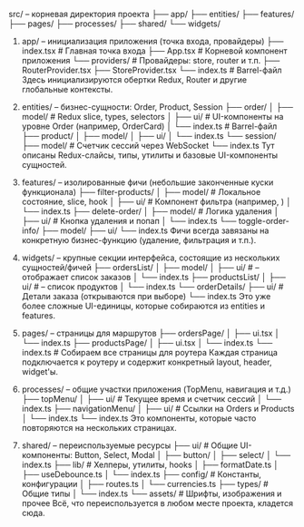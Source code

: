src/ – корневая директория проекта
├── app/
├── entities/
├── features/
├── pages/
├── processes/
├── shared/
└── widgets/

1. app/ – инициализация приложения (точка входа, провайдеры)
   ├── index.tsx # Главная точка входа
   ├── App.tsx # Корневой компонент приложения
   └── providers/ # Провайдеры: store, router и т.п.
   ├── RouterProvider.tsx
   ├── StoreProvider.tsx
   └── index.ts # Barrel-файл
   Здесь инициализируются обертки Redux, Router и другие глобальные контексты.

2. entities/ – бизнес-сущности: Order, Product, Session
   ├── order/
   │ ├── model/ # Redux slice, types, selectors
   │ ├── ui/ # UI-компоненты на уровне Order (например, OrderCard)
   │ └── index.ts # Barrel-файл
   ├── product/
   │ ├── model/
   │ ├── ui/
   │ └── index.ts
   └── session/
   ├── model/ # Счетчик сессий через WebSocket
   └── index.ts
   Тут описаны Redux-слайсы, типы, утилиты и базовые UI-компоненты сущностей.

3. features/ – изолированные фичи (небольшие законченные куски функционала)
   ├── filter-products/
   │ ├── model/ # Локальное состояние, slice, hook
   │ ├── ui/ # Компонент фильтра (например, <ProductFilter />)
   │ └── index.ts
   ├── delete-order/
   │ ├── model/ # Логика удаления
   │ ├── ui/ # Кнопка удаления и попап
   │ └── index.ts
   └── toggle-order-info/
   ├── model/
   ├── ui/
   └── index.ts
   Фичи всегда завязаны на конкретную бизнес-функцию (удаление, фильтрация и т.п.).

4. widgets/ – крупные секции интерфейса, состоящие из нескольких сущностей/фичей
   ├── ordersList/
   │ ├── model/
   │ ├── ui/ # <OrdersList /> – отображает список заказов
   │ └── index.ts
   ├── productsList/
   │ ├── ui/ # <ProductsList /> – список продуктов
   │ └── index.ts
   └── orderDetails/
   ├── ui/ # Детали заказа (открываются при выборе)
   └── index.ts
   Это уже более сложные UI-единицы, которые собираются из entities и features.

5. pages/ – страницы для маршрутов
   ├── ordersPage/
   │ ├── ui.tsx
   │ └── index.ts
   ├── productsPage/
   │ ├── ui.tsx
   │ └── index.ts
   └── index.ts # Собираем все страницы для роутера
   Каждая страница подключается к роутеру и содержит конкретный layout, header, widget'ы.

6. processes/ – общие участки приложения (TopMenu, навигация и т.д.)
   ├── topMenu/
   │ ├── ui/ # Текущее время и счетчик сессий
   │ └── index.ts
   ├── navigationMenu/
   │ ├── ui/ # Ссылки на Orders и Products
   │ └── index.ts
   └── index.ts
   Это компоненты, которые часто повторяются на нескольких страницах.

7. shared/ – переиспользуемые ресурсы
   ├── ui/ # Общие UI-компоненты: Button, Select, Modal
   │ ├── button/
   │ ├── select/
   │ └── index.ts
   ├── lib/ # Хелперы, утилиты, hooks
   │ ├── formatDate.ts
   │ ├── useDebounce.ts
   │ └── index.ts
   ├── config/ # Константы, конфигурации
   │ ├── routes.ts
   │ └── currencies.ts
   ├── types/ # Общие типы
   │ └── index.ts
   └── assets/ # Шрифты, изображения и прочее
   Всё, что переиспользуется в любом месте проекта, кладется сюда.
